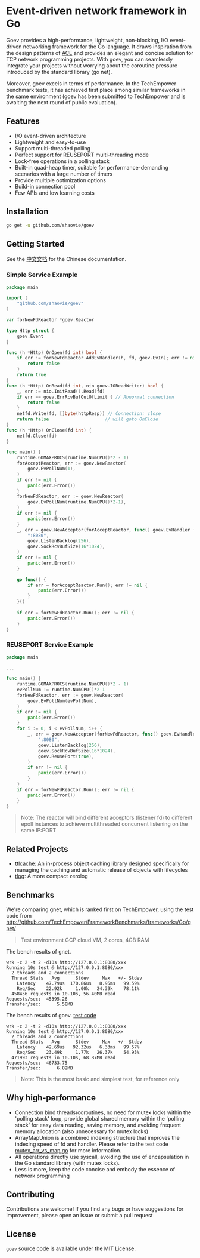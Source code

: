 # Event-driven network framework in Go

Goev provides a high-performance, lightweight, non-blocking, I/O event-driven networking framework for the Go language. It draws inspiration from the design patterns of [ACE](http://www.dre.vanderbilt.edu/~schmidt/ACE-overview.html) and provides an elegant and concise solution for TCP network programming projects. With goev, you can seamlessly integrate your projects without worrying about the coroutine pressure introduced by the standard library (go net).

Moreover, goev excels in terms of performance. In the TechEmpower benchmark tests, it has achieved first place among similar frameworks in the same environment (goev has been submitted to TechEmpower and is awaiting the next round of public evaluation).

## Features

* I/O event-driven architecture
* Lightweight and easy-to-use
* Support multi-threaded polling
* Perfect support for REUSEPORT multi-threading mode
* Lock-free operations in a polling stack
* Built-in quad-heap timer, suitable for performance-demanding scenarios with a large number of timers
* Provide multiple optimization options
* Build-in connection pool
* Few APIs and low learning costs

## Installation

```bash
go get -u github.com/shaovie/goev
```

## Getting Started

See the [中文文档](DOCUMENT_CN.md) for the Chinese documentation.

### Simple Service Example

```go
package main

import (
    "github.com/shaovie/goev"
)

var forNewFdReactor *goev.Reactor

type Http struct {
	goev.Event
}

func (h *Http) OnOpen(fd int) bool {
	if err := forNewFdReactor.AddEvHandler(h, fd, goev.EvIn); err != nil {
		return false
	}
	return true
}
func (h *Http) OnRead(fd int, nio goev.IOReadWriter) bool {
	_, err := nio.InitRead().Read(fd)
	if err == goev.ErrRcvBufOutOfLimit { // Abnormal connection
		return false
	}
	netfd.Write(fd, []byte(httpResp)) // Connection: close
	return false                     // will goto OnClose
}
func (h *Http) OnClose(fd int) {
	netfd.Close(fd)
}

func main() {
	runtime.GOMAXPROCS(runtime.NumCPU()*2 - 1)
	forAcceptReactor, err := goev.NewReactor(
		goev.EvPollNum(1),
	)
	if err != nil {
		panic(err.Error())
	}
	forNewFdReactor, err := goev.NewReactor(
		goev.EvPollNum(runtime.NumCPU()*2-1),
	)
	if err != nil {
		panic(err.Error())
	}
	_, err = goev.NewAcceptor(forAcceptReactor, func() goev.EvHandler { return new(Http) },
		":8080",
		goev.ListenBacklog(256),
		goev.SockRcvBufSize(16*1024),
	)
	if err != nil {
		panic(err.Error())
	}

	go func() {
		if err = forAcceptReactor.Run(); err != nil {
			panic(err.Error())
		}
	}()
    
	if err = forNewFdReactor.Run(); err != nil {
		panic(err.Error())
	}
}

```

### REUSEPORT Service Example

```go
package main

...

func main() {
	runtime.GOMAXPROCS(runtime.NumCPU()*2 - 1)
    evPollNum := runtime.NumCPU()*2-1
	forNewFdReactor, err := goev.NewReactor(
		goev.EvPollNum(evPollNum),
	)
	if err != nil {
		panic(err.Error())
	}
    for i := 0; i < evPollNum; i++ {
        _, err = goev.NewAcceptor(forNewFdReactor, func() goev.EvHandler { return new(Http) },
            ":8080",
            goev.ListenBacklog(256),
            goev.SockRcvBufSize(16*1024),
            goev.ReusePort(true),
        )
        if err != nil {
            panic(err.Error())
        }
    }
	if err = forNewFdReactor.Run(); err != nil {
		panic(err.Error())
	}
}

```
> Note: The reactor will bind different acceptors (listener fd) to different epoll instances to achieve multithreaded concurrent listening on the same IP:PORT

## Related Projects

* [ttlcache](https://github.com/shaovie/ttlcache): An in-process object caching library designed specifically for managing the caching and automatic release of objects with lifecycles
* [tlog](https://github.com/shaovie/tlog): A more compact zerolog


## Benchmarks

We're comparing gnet, which is ranked first on TechEmpower, using the test code from http://github.com/TechEmpower/FrameworkBenchmarks/frameworks/Go/gnet/

> Test environment GCP cloud VM, 2 cores, 4GB RAM

The bench results of gnet.
```text
wrk -c 2 -t 2 -d10s http://127.0.0.1:8080/xxx
Running 10s test @ http://127.0.0.1:8080/xxx
  2 threads and 2 connections
  Thread Stats   Avg      Stdev     Max   +/- Stdev
    Latency    47.79us  170.86us   8.95ms   99.59%
    Req/Sec    22.92k     1.00k   24.39k    78.11%
  458456 requests in 10.10s, 56.40MB read
Requests/sec:  45395.26
Transfer/sec:      5.58MB
```

The bench results of goev. [test code](https://github.com/shaovie/goev/blob/main/example/techempower.go)
```text
wrk -c 2 -t 2 -d10s http://127.0.0.1:8080/xxx
Running 10s test @ http://127.0.0.1:8080/xxx
  2 threads and 2 connections
  Thread Stats   Avg      Stdev     Max   +/- Stdev
    Latency    42.69us   92.32us   6.33ms   99.57%
    Req/Sec    23.49k     1.77k   26.37k    54.95%
  471993 requests in 10.10s, 68.87MB read
Requests/sec:  46733.75
Transfer/sec:      6.82MB
```
> Note: This is the most basic and simplest test, for reference only

## Why high-performance

* Connection bind threads/coroutines, no need for mutex locks within the 'polling stack' loop, provide global shared memory within the 'polling stack' for easy data reading, saving memory, and avoiding frequent memory allocation (also unnecessary for mutex locks)
* ArrayMapUnion is a combined indexing structure that improves the indexing speed of fd and handler. Please refer to the test code [mutex_arr_vs_map.go](https://github.com/shaovie/goev/blob/main/test/mutex_arr_vs_map.go) for more information.
* All operations directly use syscall, avoiding the use of encapsulation in the Go standard library (with mutex locks).
* Less is more, keep the code concise and embody the essence of network programming

## Contributing
Contributions are welcome! If you find any bugs or have suggestions for improvement, please open an issue or submit a pull request

## License
`goev` source code is available under the MIT License.
